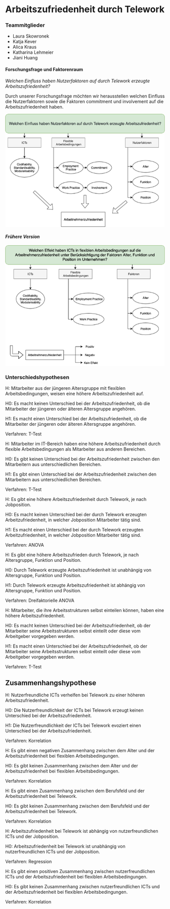 # Arbeitszufriedenheit durch Telework


### Teammitglieder

* Laura Skowronek
* Katja Kever
* Alica Kraus
* Katharina Lehmeier
* Jiani Huang

#### Forschungsfrage und Faktorenraum
_Welchen Einfluss haben Nutzerfaktoren auf durch Telework erzeugte
Arbeitszufriedenheit?_

Durch unserer Forschungsfrage möchten wir herausstellen welchen Einfluss die Nutzerfaktoren sowie die Faktoren commitment und involvement auf die Arbeitszufriedenheit haben.

![Faktorenraum](images/FaktorenraumNEU.png)

#### _Frühere Version_

![Faktorenraum_alt](images/Faktorenraum.png)



### Unterschiedshypothesen

H: Mitarbeiter aus der jüngeren Altersgruppe mit flexiblen Arbeitsbedingungen, weisen eine höhere Arbeitszufriedenheit auf.

H0: Es macht keinen Unterschied bei der Arbeitszufriedenheit, ob die Mitarbeiter der jüngeren oder älteren Altersgruppe angehören. 

H1: Es macht einen Unterschied bei der Arbeitszufriedenheit, ob die Mitarbeiter der jüngeren oder älteren Altersgruppe angehören. 

Verfahren: T-Test


H: Mitarbeiter im IT-Bereich haben eine höhere Arbeitszufriedenheit durch flexible Arbeitsbedingungen als Mitarbeiter aus anderen Bereichen. 

H0: Es gibt keinen Unterschied bei der Arbeitszufriedenheit zwischen den Mitarbeitern aus unterschiedlichen Bereichen.

H1: Es gibt einen Unterschied bei der Arbeitszufriedenheit zwischen den Mitarbeitern aus unterschiedlichen Bereichen.

Verfahren: T-Test


H: Es gibt eine höhere Arbeitszufriedenheit durch Telework, je nach Jobposition. 

H0: Es macht keinen Unterschied bei der durch Telework erzeugten Arbeitzufriedenheit, in welcher Jobposition Mitarbeiter tätig sind. 

H1: Es macht einen Unterschied bei der durch Telework erzeugten Arbeitzufriedenheit, in welcher Jobposition Mitarbeiter tätig sind. 

Verfahren: ANOVA


H: Es gibt eine höhere Arbeitszufrieden durch Telework, je nach Altersgruppe, Funktion und Position.

H0: Durch Telework erzeugte Arbeitszufriedenheit ist unabhängig von Altersgruppe, Funktion und Position. 

H1: Durch Telework erzeugte Arbeitszufriedenheit ist abhängig von Altersgruppe, Funktion und Position.

Verfahren: Dreifaktorielle ANOVA


H: Mitarbeiter, die ihre Arbeitsstrukturen selbst einteilen können, haben eine höhere Arbeitszufriedenheit.

H0: Es macht keinen Unterschied bei der Arbeitszufriedenheit, ob der Mitarbeiter seine Arbeitsstrukturen selbst einteilt oder diese vom Arbeitgeber vorgegeben werden. 

H1: Es macht einen Unterschied bei der Arbeitszufriedenheit, ob der Mitarbeiter seine Arbeitsstrukturen selbst einteilt oder diese vom Arbeitgeber vorgegeben werden. 

Verfahren: T-Test


## Zusammenhangshypothese

H: Nutzerfreundliche ICTs verhelfen bei Telework zu einer höheren Arbeitszufriedenheit.

H0: Die Nutzerfreundlichkeit der ICTs bei Telework erzeugt keinen Unterschied bei der  Arbeitszufriedenheit.

H1: Die Nutzerfreundlichkeit der ICTs bei Telework evoziert einen Unterschied bei der Arbeitszufriedenheit.

Verfahren: Korrelation


H: Es gibt einen negativen Zusammenhang zwischen dem Alter und der Arbeitszufriedenheit bei flexiblen Arbeitsbedingungen.

H0: Es gibt keinen Zusammenhang zwischen dem Alter und der Arbeitszufriedenheit bei flexiblen Arbeitsbedingungen.


Verfahren: Korrelation


H: Es gibt einen Zusammenhang zwischen dem Berufsfeld und der Arbeitszufriedenheit bei Telework.

H0: Es gibt keinen Zusammenhang zwischen dem Berufsfeld und der Arbeitszufriedenheit bei Telework.

Verfahren: Korrelation


H: Arbeitszufriedenheit bei Telework ist abhängig von nutzerfreundlichen ICTs und der Jobposition.

H0: Arbeitszufriedenheit bei Telework ist unabhängig von nutzerfreundlichen ICTs und der Jobposition.

Verfahren: Regression


H: Es gibt einen positiven Zusammenhang zwischen nutzerfreundlichen ICTs und der Arbeitszufriedenheit bei flexiblen Arbeitsbedingungen. 

H0: Es gibt keinen Zusammenhang zwischen nutzerfreundlichen ICTs und der Arbeitszufriedenheit bei flexiblen Arbeitsbedingungen. 

Verfahren: Korrelation













